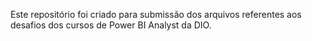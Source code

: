 Este repositório foi criado para submissão dos arquivos referentes aos desafios dos cursos de Power BI Analyst da DIO.
